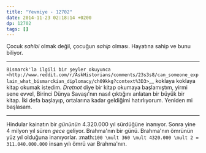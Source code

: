 ```yaml
---
title: "Yevmiye - 12702"
date: 2014-11-23 02:18:14 +0200
dp: 12702
tags: []
---
```


Çocuk *sahibi* olmak değil, çocuğun *sahip* olması. Hayatına sahip ve
bunu biliyor.

--------------

`Bismarck'la ilgili bir şeyler
okuyunca <http://www.reddit.com/r/AskHistorians/comments/23s3s8/can_someone_explain_what_bismarckian_diplomacy/ch09kkg?context%3D3>`__
koklaya koklaya kitap okumak istedim. *Dretnot* diye bir kitap okumaya
başlamıştım, yirmi sene evvel, Birinci Dünya Savaşı'nın nasıl çıktığını
anlatan bir büyük bir kitap. İki defa başlayıp, ortalarına kadar
geldiğimi hatırlıyorum. Yeniden mi başlasam.

--------------

Hindular kainatın bir *gününün* 4.320.000 yıl sürdüğüne inanıyor. Sonra
yine 4 milyon yıl süren *gece* geliyor. Brahma'nın bir günü. Brahma'nın
ömrünün yüz yıl olduğuna inanıyorlar. :math:`100 \mult 360
\mult 4320.000 \mult 2 = 311.040.000.000` insan yılı ömrü var
Brahma'nın.

